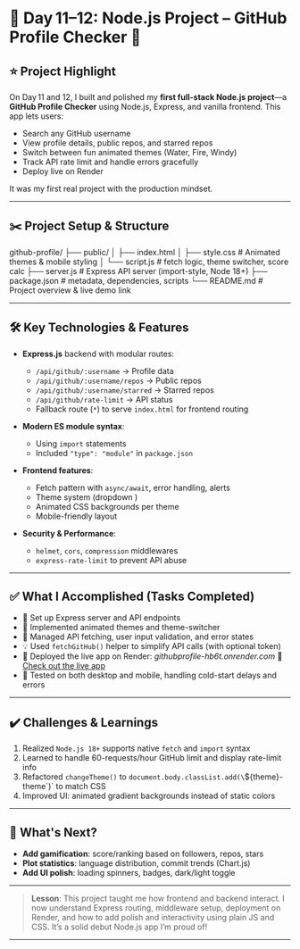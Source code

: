 # 📅 Day 11–12: Node.js Project – GitHub Profile Checker 🚀

## ⭐ Project Highlight

On Day 11 and 12, I built and polished my **first full-stack Node.js project**—a **GitHub Profile Checker** using Node.js, Express, and vanilla frontend. This app lets users:
- Search any GitHub username
- View profile details, public repos, and starred repos
- Switch between fun animated themes (Water, Fire, Windy)
- Track API rate limit and handle errors gracefully
- Deploy live on Render

It was my first real project with the production mindset.

---

## ✂️ Project Setup & Structure

github-profile/
├── public/
│ ├── index.html
│ ├── style.css # Animated themes & mobile styling
│ └── script.js # fetch logic, theme switcher, score calc
├── server.js # Express API server (import-style, Node 18+)
├── package.json # metadata, dependencies, scripts
└── README.md # Project overview & live demo link

---

## 🛠️ Key Technologies & Features

- **Express.js** backend with modular routes:
  - `/api/github/:username` → Profile data  
  - `/api/github/:username/repos` → Public repos  
  - `/api/github/:username/starred` → Starred repos  
  - `/api/github/rate-limit` → API status  
  - Fallback route (`*`) to serve `index.html` for frontend routing  

- **Modern ES module syntax**:
  - Using `import` statements  
  - Included `"type": "module"` in `package.json`

- **Frontend features**:
  - Fetch pattern with `async/await`, error handling, alerts
  - Theme system (dropdown )
  - Animated CSS backgrounds per theme
  - Mobile-friendly layout

- **Security & Performance**:
  - `helmet`, `cors`, `compression` middlewares
  - `express-rate-limit` to prevent API abuse

---

## ✅ What I Accomplished (Tasks Completed)

- 🚚 Set up Express server and API endpoints
- 🎨 Implemented animated themes and theme-switcher
- 🧠 Managed API fetching, user input validation, and error states
- 💡 Used `fetchGitHub()` helper to simplify API calls (with optional token)
- 🚀 Deployed the live app on Render: *githubprofile-hb6t.onrender.com* 🔗 [Check out the live app](https://githubprofile-hb6t.onrender.com/)
- 🧪 Tested on both desktop and mobile, handling cold-start delays and errors

---

## ✔️ Challenges & Learnings

1. Realized `Node.js 18+` supports native `fetch` and `import` syntax  
2. Learned to handle 60-requests/hour GitHub limit and display rate-limit info  
3. Refactored `changeTheme()` to `document.body.classList.add(\`\${theme}-theme\`)` to match CSS  
4. Improved UI: animated gradient backgrounds instead of static colors  

---

## 🎯 What's Next?

- **Add gamification**: score/ranking based on followers, repos, stars  
- **Plot statistics**: language distribution, commit trends (Chart.js)  
- **Add UI polish**: loading spinners, badges, dark/light toggle  


---

> **Lesson**: This project taught me how frontend and backend interact. I now understand Express routing, middleware setup, deployment on Render, and how to add polish and interactivity using plain JS and CSS. It’s a solid debut Node.js app I’m proud of!

---

